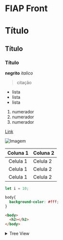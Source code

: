 # FIAP Front

# Título
## Título
### Título

**negrito**
*italico*

> citação

- lista
- lista
- lista

1. numerador
2. numerador
3. numerador

[Link](http://www.uol.com.br)

![Imagem](https://www.bing.com/th?id=ORMS.05778aa4f9f81146bbc2a68485c712db&pid=Wdp&w=612&h=304&qlt=60&c=1&rs=1&dpr=1&p=0)

|Coluna 1|Coluna 2|
|:---:|:---|
|Celula 1|Celula 2|
|Celula 1|Celula 2|
|Celula 1|Celula 2|

```js
let i = 10;
```

```css
body{
  background-color: #fff;
}
```

```html
<body>
  <h2></h2>
</body>  
``` 

<details><summary>Tree View</summary>
  Interior
</details>
